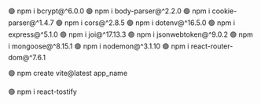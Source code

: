 <!-- Backend -->
🟢 npm i bcrypt@^6.0.0
🟢 npm i body-parser@^2.2.0
🟢 npm i cookie-parser@^1.4.7
🟢 npm i cors@^2.8.5
🟢 npm i dotenv@^16.5.0
🟢 npm i express@^5.1.0
🟢 npm i joi@^17.13.3
🟢 npm i jsonwebtoken@^9.0.2
🟢 npm i mongoose@^8.15.1
🟢 npm i nodemon@^3.1.10
🟢 npm i react-router-dom@^7.6.1

<!-- Frontend -->
🟢 npm create vite@latest app_name

🟢 npm i react-tostify

